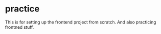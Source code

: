 # practice

This is for setting up the frontend project from scratch. And also practicing frontned stuff.
